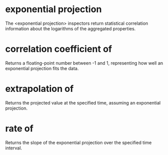 # exponential projection

The &lt;exponential projection&gt; inspectors return statistical correlation information about the logarithms of the aggregated properties.

# correlation coefficient of <exponential projection>

Returns a floating-point number between -1 and 1, representing how well an exponential projection fits the data.

# extrapolation <time> of <exponential projection>

Returns the projected value at the specified time, assuming an exponential projection.

# rate <time interval> of <exponential projection>

Returns the slope of the exponential projection over the specified time interval.

